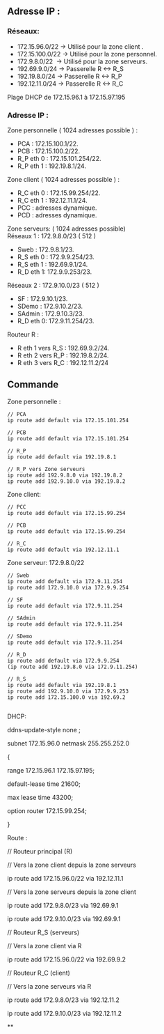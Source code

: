 ## **Adresse IP :**

### **Réseaux**: 
- 172.15.96.0/22 → Utilisé pour la zone client .
- 172.15.100.0/22 → Utilisé pour la zone personnel.
- 172.9.8.0/22  → Utilisé pour la zone serveurs.
- 192.69.9.0/24 → Passerelle R <-> R_S
- 192.19.8.0/24 → Passerelle R <-> R_P
- 192.12.11.0/24 → Passerelle R <-> R_C

Plage DHCP de 172.15.96.1 à 172.15.97.195

  
### **Adresse IP** : 
Zone personnelle ( 1024 adresses possible ) :
- PCA : 172.15.100.1/22.
- PCB : 172.15.100.2/22.
- R_P eth 0 : 172.15.101.254/22.
- R_P eth 1 : 192.19.8.1/24.  

Zone client ( 1024 adresses possible ) :
- R_C eth 0 : 172.15.99.254/22.
- R_C eth 1 : 192.12.11.1/24.
- PCC : adresses dynamique.
- PCD : adresses dynamique.
  
Zone serveurs: ( 1024 adresses possible)  
Réseaux 1 : 172.9.8.0/23 ( 512 )
- Sweb : 172.9.8.1/23.
- R_S eth 0 : 172.9.9.254/23.
- R_S eth 1 : 192.69.9.1/24.
- R_D eth 1: 172.9.9.253/23.

Réseaux 2 : 172.9.10.0/23 ( 512 ) 
- SF : 172.9.10.1/23.
- SDemo : 172.9.10.2/23.
- SAdmin : 172.9.10.3/23.
- R_D eth 0: 172.9.11.254/23.

Routeur R :
- R eth 1 vers R_S : 192.69.9.2/24.
- R eth 2 vers R_P : 192.19.8.2/24.
- R eth 3 vers R_C : 192.12.11.2/24

## **Commande**

Zone personnelle : 

```
// PCA
ip route add default via 172.15.101.254

// PCB
ip route add default via 172.15.101.254

// R_P
ip route add default via 192.19.8.1

// R_P vers Zone serveurs
ip route add 192.9.8.0 via 192.19.8.2
ip route add 192.9.10.0 via 192.19.8.2

```

Zone client: 

```
// PCC
ip route add default via 172.15.99.254

// PCB
ip route add default via 172.15.99.254

// R_C
ip route add default via 192.12.11.1
```
  
Zone serveur: 172.9.8.0/22

```
// Sweb
ip route add default via 172.9.11.254
ip route add 172.9.10.0 via 172.9.9.254  
  
// SF
ip route add default via 172.9.11.254

// SAdmin
ip route add default via 172.9.11.254

// SDemo
ip route add default via 172.9.11.254

// R_D
ip route add default via 172.9.9.254
(ip route add 192.19.8.0 via 172.9.11.254)  

// R_S 
ip route add default via 192.19.8.1
ip route add 192.9.10.0 via 172.9.9.253
ip route add 172.15.100.0 via 192.69.2  
  
```


DHCP:

  

ddns-update-style none ;

subnet 172.15.96.0 netmask 255.255.252.0

{

range 172.15.96.1 172.15.97.195;

default-lease time 21600;

max lease time 43200;

option router 172.15.99.254;

}

Route : 

// Routeur principal (R)

  

// Vers la zone client depuis la zone serveurs

ip route add 172.15.96.0/22 via 192.12.11.1

  

// Vers la zone serveurs depuis la zone client

ip route add 172.9.8.0/23 via 192.69.9.1

ip route add 172.9.10.0/23 via 192.69.9.1

  
  

// Routeur R_S (serveurs)

  

// Vers la zone client via R

ip route add 172.15.96.0/22 via 192.69.9.2

  
  

// Routeur R_C (client)

  

// Vers la zone serveurs via R

ip route add 172.9.8.0/23 via 192.12.11.2

ip route add 172.9.10.0/23 via 192.12.11.2

  
  
**